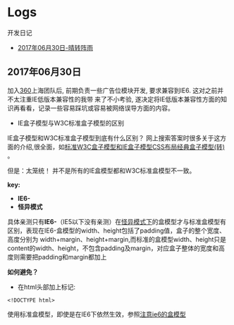 # Logs
开发日记


* [2017年06月30日-晴转阵雨](https://github.com/binbinguo/Logs/blob/master/README.md#2017年06月30日)


## 2017年06月30日

<span id="#log_20170630"></span>

加入[360]()上海团队后, 前期负责一些广告位模块开发, 要求兼容到IE6. 这对之前并不太注重IE低版本兼容性的我带
来了不小考验, 遂决定将IE低版本兼容性方面的知识再看看，记录一些容易踩坑或容易被网络误导方面的内容。
+ IE盒子模型与W3C标准盒子模型的区别

IE盒子模型和W3C标准盒子模型到底有什么区别？ 网上搜索答案时很多关于这方面的介绍,很全面，如[标准W3C盒子模型和IE盒子模型CSS布局经典盒子模型(转)
](http://www.cnblogs.com/cchyao/archive/2010/07/12/1775846.html)。

但是：太笼统！ 并不是所有的IE盒模型都和W3C标准盒模型不一致。

**key:**
* **IE6-**
* **怪异模式**

具体亲测只有**IE6-**（IE5以下没有亲测）在[怪异模式下](https://www.ibm.com/developerworks/cn/web/1310_shatao_quirks/)的盒模型才与标准盒模型有区别，表现在IE6-盒模型的width、height包括了padding值，盒子的整个宽度、高度分别为
width+margin、height+margin,而标准的盒模型width、height只是content的width、height，不包含padding及margin，对应盒子整体的宽度和高度则需要把padding和margin都加上

**如何避免？**
* 在html头部加上标记:
```
<!DOCTYPE html>

````
使用标准盒模型，即使是在IE6下依然生效，参照[注意ie6的盒模型](http://www.cnblogs.com/myit/p/4121302.html)
